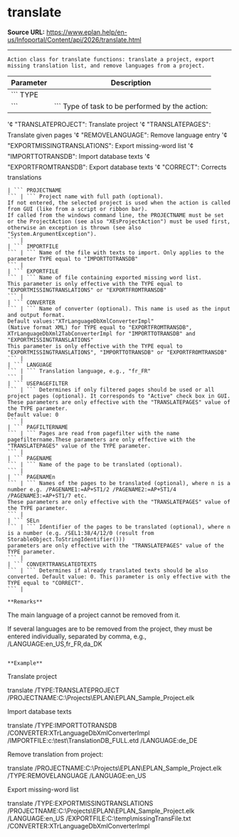 # translate

**Source URL:** https://www.eplan.help/en-us/Infoportal/Content/api/2026/translate.html

---

```
Action class for translate functions: translate a project, export missing translation list, and remove languages from a project.

```

| Parameter | Description |
| --- | --- |
| ``` TYPE
 ``` | ``` Type of task to be performed by the action:
 '¢ "TRANSLATEPROJECT": Translate project
 '¢ "TRANSLATEPAGES": Translate given pages
 '¢ "REMOVELANGUAGE": Remove language entry
 '¢ "EXPORTMISSINGTRANSLATIONS": Export missing-word list
 '¢ "IMPORTTOTRANSDB": Import database texts
 '¢ "EXPORTFROMTRANSDB": Export database texts
 '¢ "CORRECT": Corrects translations
 ``` |
| ``` PROJECTNAME
 ``` | ``` Project name with full path (optional).
 If not entered, the selected project is used when the action is called from GUI (like from a script or ribbon bar). 
 If called from the windows command line, the PROJECTNAME must be set or the ProjectAction (see also "XEsProjectAction") must be used first, otherwise an exception is thrown (see also "System.ArgumentException").
 ``` |
| ``` IMPORTFILE
 ``` | ``` Name of the file with texts to import. Only applies to the parameter TYPE equal to "IMPORTTOTRANSDB"
 ``` |
| ``` EXPORTFILE
 ``` | ``` Name of file containing exported missing word list. 
 This parameter is only effective with the TYPE equal to "EXPORTMISSINGTRANSLATIONS" or "EXPORTFROMTRANSDB"
 ``` |
| ``` CONVERTER
 ``` | ``` Name of converter (optional). This name is used as the input and output format.
 Default values:"XTrLanguageDbXmlConverterImpl" 
 (Native format XML) for TYPE equal to "EXPORTFROMTRANSDB", XTrLanguageDbXml2TabConverterImpl for "IMPORTTOTRANSDB" and "EXPORTMISSINGTRANSLATIONS"
 This parameter is only effective with the TYPE equal to "EXPORTMISSINGTRANSLATIONS", "IMPORTTOTRANSDB" or "EXPORTFROMTRANSDB"
 ``` |
| ``` LANGUAGE
 ``` | ``` Translation language, e.g., "fr_FR"
 ``` |
| ``` USEPAGEFILTER
 ``` | ``` Determines if only filtered pages should be used or all project pages (optional). It corresponds to "Active" check box in GUI. 
 These parameters are only effective with the "TRANSLATEPAGES" value of the TYPE parameter.
 Default value: 0 
 ``` |
| ``` PAGFILTERNAME
 ``` | ``` Pages are read from pagefilter with the name pagefiltername.These parameters are only effective with the "TRANSLATEPAGES" value of the TYPE parameter.
 ``` |
| ``` PAGENAME
 ``` | ``` Name of the page to be translated (optional).
 ``` |
| ``` PAGENAMEn
 ``` | ``` Names of the pages to be translated (optional), where n is a number e.g. /PAGENAME1:=AP+ST1/2 /PAGENAME2:=AP+ST1/4 /PAGENAME3:=AP+ST1/7 etc. 
 These parameters are only effective with the "TRANSLATEPAGES" value of the TYPE parameter.
 ``` |
| ``` SELn
 ``` | ``` Identifier of the pages to be translated (optional), where n is a number (e.g. /SEL1:38/4/12/0 (result from StorableObject.ToStringIdentifier())) 
 parameters are only effective with the "TRANSLATEPAGES" value of the TYPE parameter.
 ``` |
| ``` CONVERTTRANSLATEDTEXTS
 ``` | ``` Determines if already translated texts should be also converted. Default value: 0. This parameter is only effective with the TYPE equal to "CORRECT".
 ``` |

**Remarks**

```
The main language of a project cannot be removed from it. 

If several languages are to be removed from the project, they must be entered individually, separated by comma, e.g., /LANGUAGE:en_US,fr_FR,da_DK

```

**Example**

```
Translate project

translate /TYPE:TRANSLATEPROJECT /PROJECTNAME:C:\Projects\EPLAN\EPLAN_Sample_Project.elk


Import database texts

translate /TYPE:IMPORTTOTRANSDB  /CONVERTER:XTrLanguageDbXmlConverterImpl  /IMPORTFILE:c:\test\TranslationDB_FULL.etd /LANGUAGE:de_DE


Remove translation from project:

translate /PROJECTNAME:C:\Projects\EPLAN\EPLAN_Sample_Project.elk  /TYPE:REMOVELANGUAGE /LANGUAGE:en_US


Export missing-word list

translate /TYPE:EXPORTMISSINGTRANSLATIONS /PROJECTNAME:C:\Projects\EPLAN\EPLAN_Sample_Project.elk /LANGUAGE:en_US /EXPORTFILE:C:\temp\missingTransFile.txt /CONVERTER:XTrLanguageDbXmlConverterImpl

```